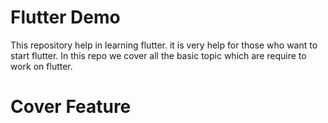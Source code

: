 # Flutter Demo

This repository help in learning flutter. it is very help for those who want to start flutter.
In this repo we cover all the basic topic which are require to work on flutter.

# Cover Feature

